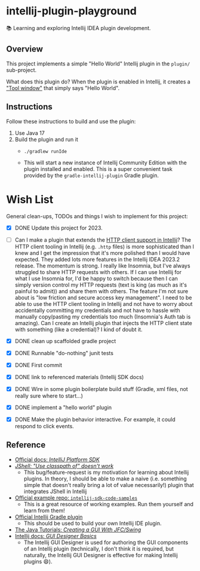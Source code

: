 # intellij-plugin-playground

📚 Learning and exploring Intellij IDEA plugin development.


## Overview

This project implements a simple "Hello World" Intellij plugin in the `plugin/` sub-project.

What does this plugin do? When the plugin is enabled in Intellij, it creates a ["Tool window"](https://jetbrains.org/intellij/sdk/docs/user_interface_components/tool_windows.html)
that simply says "Hello World".


## Instructions

Follow these instructions to build and use the plugin:

1. Use Java 17
2. Build the plugin and run it
   * ```shell
     ./gradlew runIde
     ```
   * This will start a new instance of Intellij Community Edition with the plugin installed and enabled. This is a super
     convenient task provided by the `gradle-intellij-plugin` Gradle plugin.


# Wish List

General clean-ups, TODOs and things I wish to implement for this project:

* [x] DONE Update this project for 2023.
* [ ] Can I make a plugin that extends the [HTTP client support in Intellij](https://www.jetbrains.com/help/idea/http-client-in-product-code-editor.html)?
  The HTTP client tooling in Intellij (e.g. `.http` files) is more sophisticated than I knew and I get the impression
  that it's more polished than I would have expected. They added lots more features in the Intellij IDEA 2023.2 release.
  The momentum is strong. I really like Insomnia, but I've always struggled to share HTTP requests with others. If I can
  use Intellij for what I use Insomnia for, I'd be happy to switch because then I can simply version control my HTTP
  requests (text is king (as much as it's painful to admit)) and share them with others. The feature I'm not sure about
  is "low friction and secure access key management". I need to be able to use the HTTP client tooling in Intellij and
  not have to worry about accidentally committing my credentials and not have to hassle with manually copy/pasting my
  credentials too much (Insomnia's Auth tab is amazing). Can I create an Intellij plugin that injects the HTTP client
  state with something (like a credential)? I kind of doubt it.
* [x] DONE clean up scaffolded gradle project
* [x] DONE Runnable "do-nothing" junit tests 
* [x] DONE First commit
* [x] DONE link to referenced materials (Intellij SDK docs)
* [x] DONE Wire in some plugin boilerplate build stuff (Gradle, xml files, not really sure where to start...) 
* [x] DONE implement a "hello world" plugin
* [x] DONE Make the plugin behavior interactive. For example, it could respond to click events.


## Reference

* [Official docs: *IntelliJ Platform SDK*](https://jetbrains.org/intellij/sdk/docs)
* [*JShell: "Use classpath of" doesn't work*](https://youtrack.jetbrains.com/issue/IDEA-176418)
  * This bug/feature-request is my motivation for learning about Intellij plugins. In theory, I should be able to make a
    naive (i.e. something simple that doesn't really bring a lot of value necessarily!) plugin that integrates JShell in
    Intellij 
* [Official example repo: `intellij-sdk-code-samples`](https://github.com/JetBrains/intellij-sdk-code-samples)
  * This is a great resource of working examples. Run them yourself and learn from them!
* [Official Intellij Gradle plugin](https://github.com/JetBrains/gradle-intellij-plugin/)
  * This should be used to build your own Intellij IDE plugin.
* [The Java Tutorials: *Creating a GUI With JFC/Swing*](https://docs.oracle.com/javase/tutorial/uiswing/)
* [Intellij docs: *GUI Designer Basics*](https://www.jetbrains.com/help/idea/gui-designer-basics.html)
  * The Intellij GUI Designer is used for authoring the GUI components of an Intellij plugin (technically, I don't think
    it is required, but naturally, the Intellij GUI Designer is effective for making Intellij plugins :smile:).
